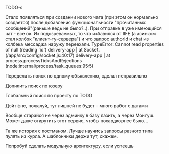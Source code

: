 TODO-s

Стало появляться при создании нового чата (при этом он нормально создается) после добавления функциональности "прочитанных сообщений"(раньше ведь не было?..). При отправке в уже имеющийся чат - все ок. Из подозреваемых, то что избавился от IIFE (а асинком стал колбэк "клиент-ту-сервера") и что запрос authorId и chat из колбэка мессаджа наружу переехали.
  TypeError: Cannot read properties of null (reading 'id')
  delivery-app       |     at Socket.<anonymous> (/app/src/config/socket.js:40:17)
  delivery-app       |     at process.processTicksAndRejections (node:internal/process/task_queues:95:5)

Переделать поиск по одному объявлению, сделал неправильно

Допилить поиск по юзеру

Глобальный поиск по проекту по TODO

Дэйт фнс, пожалуй, тут лишней не будет - много работ с датами

Вообще старайся не через админку в базу лазить, а через Монгуш. Может даже открутить этот сервис, чтобы похардкорнее было...

Та же история с постманом. Лучше научись запросы разного типа пулять из курла. А шаблончики держи тут, скажем.

Попробуй сделать модульную архитектуру, если успеешь
